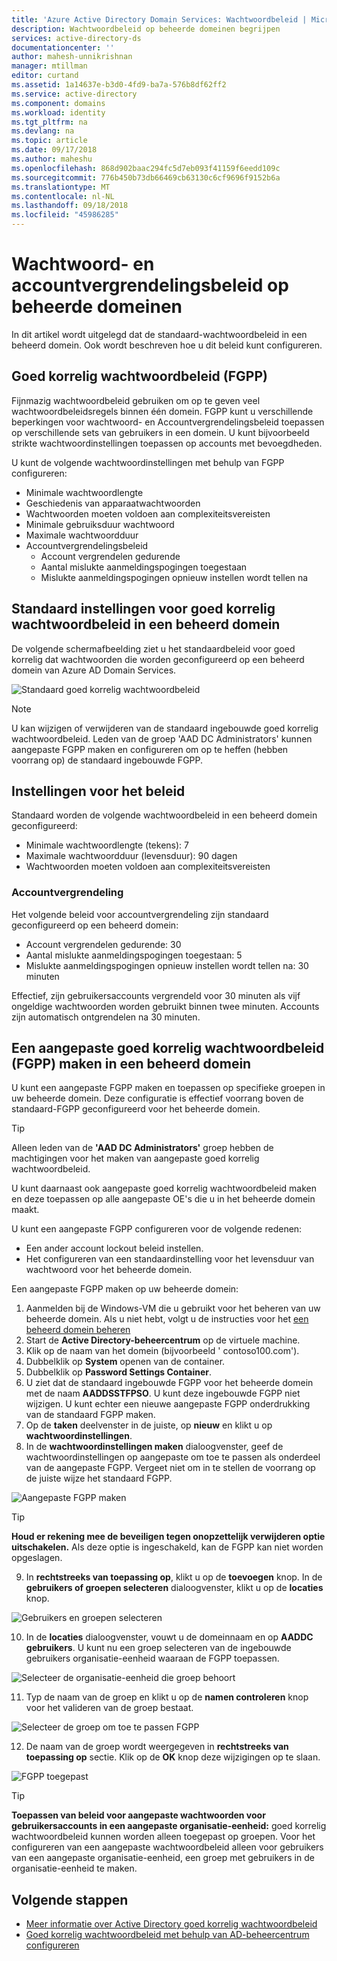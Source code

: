 ```yaml
---
title: 'Azure Active Directory Domain Services: Wachtwoordbeleid | Microsoft Docs'
description: Wachtwoordbeleid op beheerde domeinen begrijpen
services: active-directory-ds
documentationcenter: ''
author: mahesh-unnikrishnan
manager: mtillman
editor: curtand
ms.assetid: 1a14637e-b3d0-4fd9-ba7a-576b8df62ff2
ms.service: active-directory
ms.component: domains
ms.workload: identity
ms.tgt_pltfrm: na
ms.devlang: na
ms.topic: article
ms.date: 09/17/2018
ms.author: maheshu
ms.openlocfilehash: 868d902baac294fc5d7eb093f41159f6eedd109c
ms.sourcegitcommit: 776b450b73db66469cb63130c6cf9696f9152b6a
ms.translationtype: MT
ms.contentlocale: nl-NL
ms.lasthandoff: 09/18/2018
ms.locfileid: "45986285"
---
```

# <a name="password-and-account-lockout-policies-on-managed-domains"></a>Wachtwoord- en accountvergrendelingsbeleid op beheerde domeinen
In dit artikel wordt uitgelegd dat de standaard-wachtwoordbeleid in een beheerd domein. Ook wordt beschreven hoe u dit beleid kunt configureren.

## <a name="fine-grained-password-policies-fgpp"></a>Goed korrelig wachtwoordbeleid (FGPP)
Fijnmazig wachtwoordbeleid gebruiken om op te geven veel wachtwoordbeleidsregels binnen één domein. FGPP kunt u verschillende beperkingen voor wachtwoord- en Accountvergrendelingsbeleid toepassen op verschillende sets van gebruikers in een domein. U kunt bijvoorbeeld strikte wachtwoordinstellingen toepassen op accounts met bevoegdheden.

U kunt de volgende wachtwoordinstellingen met behulp van FGPP configureren:
* Minimale wachtwoordlengte
* Geschiedenis van apparaatwachtwoorden
* Wachtwoorden moeten voldoen aan complexiteitsvereisten
* Minimale gebruiksduur wachtwoord
* Maximale wachtwoordduur
* Accountvergrendelingsbeleid
    * Account vergrendelen gedurende
    * Aantal mislukte aanmeldingspogingen toegestaan
    * Mislukte aanmeldingspogingen opnieuw instellen wordt tellen na


## <a name="default-fine-grained-password-policy-settings-on-a-managed-domain"></a>Standaard instellingen voor goed korrelig wachtwoordbeleid in een beheerd domein
De volgende schermafbeelding ziet u het standaardbeleid voor goed korrelig dat wachtwoorden die worden geconfigureerd op een beheerd domein van Azure AD Domain Services.

![Standaard goed korrelig wachtwoordbeleid](./media/how-to/default-fgpp.png)

> [!NOTE]
> U kan wijzigen of verwijderen van de standaard ingebouwde goed korrelig wachtwoordbeleid. Leden van de groep 'AAD DC Administrators' kunnen aangepaste FGPP maken en configureren om op te heffen (hebben voorrang op) de standaard ingebouwde FGPP.
>
>

## <a name="password-policy-settings"></a>Instellingen voor het beleid
Standaard worden de volgende wachtwoordbeleid in een beheerd domein geconfigureerd:
* Minimale wachtwoordlengte (tekens): 7
* Maximale wachtwoordduur (levensduur): 90 dagen
* Wachtwoorden moeten voldoen aan complexiteitsvereisten

### <a name="account-lockout-settings"></a>Accountvergrendeling
Het volgende beleid voor accountvergrendeling zijn standaard geconfigureerd op een beheerd domein:
* Account vergrendelen gedurende: 30
* Aantal mislukte aanmeldingspogingen toegestaan: 5
* Mislukte aanmeldingspogingen opnieuw instellen wordt tellen na: 30 minuten

Effectief, zijn gebruikersaccounts vergrendeld voor 30 minuten als vijf ongeldige wachtwoorden worden gebruikt binnen twee minuten. Accounts zijn automatisch ontgrendelen na 30 minuten.


## <a name="create-a-custom-fine-grained-password-policy-fgpp-on-a-managed-domain"></a>Een aangepaste goed korrelig wachtwoordbeleid (FGPP) maken in een beheerd domein
U kunt een aangepaste FGPP maken en toepassen op specifieke groepen in uw beheerde domein. Deze configuratie is effectief voorrang boven de standaard-FGPP geconfigureerd voor het beheerde domein.

> [!TIP]
> Alleen leden van de **'AAD DC Administrators'** groep hebben de machtigingen voor het maken van aangepaste goed korrelig wachtwoordbeleid.
>
>

U kunt daarnaast ook aangepaste goed korrelig wachtwoordbeleid maken en deze toepassen op alle aangepaste OE's die u in het beheerde domein maakt.

U kunt een aangepaste FGPP configureren voor de volgende redenen:
* Een ander account lockout beleid instellen.
* Het configureren van een standaardinstelling voor het levensduur van wachtwoord voor het beheerde domein.

Een aangepaste FGPP maken op uw beheerde domein:
1. Aanmelden bij de Windows-VM die u gebruikt voor het beheren van uw beheerde domein. Als u niet hebt, volgt u de instructies voor het [een beheerd domein beheren](active-directory-ds-admin-guide-administer-domain.md)
2. Start de **Active Directory-beheercentrum** op de virtuele machine.
3. Klik op de naam van het domein (bijvoorbeeld ' contoso100.com').
4. Dubbelklik op **System** openen van de container.
5. Dubbelklik op **Password Settings Container**.
6. U ziet dat de standaard ingebouwde FGPP voor het beheerde domein met de naam **AADDSSTFPSO**. U kunt deze ingebouwde FGPP niet wijzigen. U kunt echter een nieuwe aangepaste FGPP onderdrukking van de standaard FGPP maken.
7. Op de **taken** deelvenster in de juiste, op **nieuw** en klikt u op **wachtwoordinstellingen**.
8. In de **wachtwoordinstellingen maken** dialoogvenster, geef de wachtwoordinstellingen op aangepaste om toe te passen als onderdeel van de aangepaste FGPP. Vergeet niet om in te stellen de voorrang op de juiste wijze het standaard FGPP.

  ![Aangepaste FGPP maken](./media/how-to/custom-fgpp.png)

  > [!TIP]
  > **Houd er rekening mee de beveiligen tegen onopzettelijk verwijderen optie uitschakelen.** Als deze optie is ingeschakeld, kan de FGPP kan niet worden opgeslagen.
  >
  >

9. In **rechtstreeks van toepassing op**, klikt u op de **toevoegen** knop. In de **gebruikers of groepen selecteren** dialoogvenster, klikt u op de **locaties** knop.

  ![Gebruikers en groepen selecteren](./media/how-to/fgpp-applies-to.png)

10. In de **locaties** dialoogvenster, vouwt u de domeinnaam en op **AADDC gebruikers**. U kunt nu een groep selecteren van de ingebouwde gebruikers organisatie-eenheid waaraan de FGPP toepassen.

  ![Selecteer de organisatie-eenheid die groep behoort](./media/how-to/fgpp-container.png)

11. Typ de naam van de groep en klikt u op de **namen controleren** knop voor het valideren van de groep bestaat.

  ![Selecteer de groep om toe te passen FGPP](./media/how-to/fgpp-apply-group.png)

12. De naam van de groep wordt weergegeven in **rechtstreeks van toepassing op** sectie. Klik op de **OK** knop deze wijzigingen op te slaan.

  ![FGPP toegepast](./media/how-to/fgpp-applied.png)

> [!TIP]
> **Toepassen van beleid voor aangepaste wachtwoorden voor gebruikersaccounts in een aangepaste organisatie-eenheid:** goed korrelig wachtwoordbeleid kunnen worden alleen toegepast op groepen. Voor het configureren van een aangepaste wachtwoordbeleid alleen voor gebruikers van een aangepaste organisatie-eenheid, een groep met gebruikers in de organisatie-eenheid te maken.
>
>

## <a name="next-steps"></a>Volgende stappen
* [Meer informatie over Active Directory goed korrelig wachtwoordbeleid](https://docs.microsoft.com/previous-versions/windows/it-pro/windows-server-2008-R2-and-2008/cc770394)
* [Goed korrelig wachtwoordbeleid met behulp van AD-beheercentrum configureren](https://docs.microsoft.com/windows-server/identity/ad-ds/get-started/adac/introduction-to-active-directory-administrative-center-enhancements--level-100-#fine_grained_pswd_policy_mgmt)
